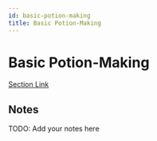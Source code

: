 ```yaml
---
id: basic-potion-making
title: Basic Potion-Making
---
```


# Basic Potion-Making
[Section Link](URL)

## Notes
TODO: Add your notes here
    